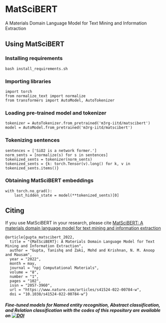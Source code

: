 
# MatSciBERT

A Materials Domain Language Model for Text Mining and Information Extraction

## Using MatSciBERT

### Installing requirements
```
bash install_requirements.sh
```

### Importing libraries
```
import torch
from normalize_text import normalize
from transformers import AutoModel, AutoTokenizer
```

### Loading pre-trained model and tokenizer
```
tokenizer = AutoTokenizer.from_pretrained('m3rg-iitd/matscibert')
model = AutoModel.from_pretrained('m3rg-iitd/matscibert')
```

### Tokenizing sentences
```
sentences = ['SiO2 is a network former.']
norm_sents = [normalize(s) for s in sentences]
tokenized_sents = tokenizer(norm_sents)
tokenized_sents = {k: torch.Tensor(v).long() for k, v in tokenized_sents.items()}
```

### Obtaining MatSciBERT embeddings
```
with torch.no_grad():
    last_hidden_state = model(**tokenized_sents)[0]
```

## Citing

If you use MatSciBERT in your research, please cite [MatSciBERT: A materials domain language model for text mining and information extraction](https://www.nature.com/articles/s41524-022-00784-w)
```
@article{gupta_matscibert_2022,
  title = "{MatSciBERT}: A Materials Domain Language Model for Text Mining and Information Extraction",
  author = "Gupta, Tanishq and Zaki, Mohd and Krishnan, N. M. Anoop and Mausam",
  year = "2022",
  month = may,
  journal = "npj Computational Materials",
  volume = "8",
  number = "1",
  pages = "102",
  issn = "2057-3960",
  url = "https://www.nature.com/articles/s41524-022-00784-w",
  doi = "10.1038/s41524-022-00784-w"}
```
##### Fine-tuned models for Named entity recognition, Abstract classification, and Relation classification with the codes of this repository are available on  [![DOI](https://zenodo.org/badge/DOI/10.5281/zenodo.6413296.svg)](https://doi.org/10.5281/zenodo.6413296)
